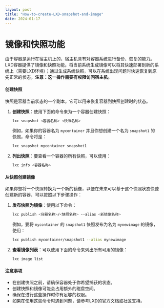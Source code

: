 ```yaml
---
layout: post
title: "How-to-create-LXD-snapshot-and-image"
date: 2024-01-17
---
```


# 镜像和快照功能

由于容器是运行在宿主机上的，宿主机具有对容器系统进行备份、恢复的能力。LXD容器提供了镜像和快照功能，将当前系统生成镜像可以将其快速部署到新的系统上（需要LXD环境）；通过生成系统快照，可以在系统出现问题时快速恢复到原先正常的状态。**注意：这一操作需要有权限访问宿主机。**

#### 创建快照

快照是容器当前状态的一个副本，它可以用来恢复容器到快照创建时的状态。

1. **创建快照**：使用下面的命令来为一个容器创建快照：

   ```bash
   lxc snapshot <容器名称> <快照名称>
   ```

   例如，如果你的容器名为 `mycontainer` 并且你想创建一个名为 `snapshot1` 的快照，命令将是：

   ```bash
   lxc snapshot mycontainer snapshot1
   ```

2. **列出快照**：要查看一个容器的所有快照，可以使用：

   ```bash
   lxc info <容器名称>
   ```

#### 从快照创建镜像

如果你想将一个快照转换为一个新的镜像，以便在未来可以基于这个快照状态快速创建新的容器，可以按照以下步骤操作：

1. **发布快照为镜像**：使用以下命令：

   ```bash
   lxc publish <容器名称>/<快照名称> --alias <新镜像名称>
   ```

   例如，要将 `mycontainer` 的 `snapshot1` 快照发布为名为 `mynewimage` 的镜像，使用：

   ```bash
   lxc publish mycontainer/snapshot1 --alias mynewimage
   ```

2. **查看镜像列表**：可以使用下面的命令来列出所有可用的镜像：

   ```bash
   lxc image list
   ```

#### 注意事项

- 在创建快照之前，请确保容器处于你希望捕获的状态。
- 创建快照和镜像可能会占用额外的磁盘空间。
- 确保在进行这些操作时你有足够的权限。
- 如果在使用这些命令时遇到问题，请参考LXD的官方文档或社区支持。